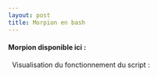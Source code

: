 ```yaml
---
layout: post
title: Morpion en bash 
---
```


#### __Morpion disponible ici :__

[](https://github.com/t-benedet/TicTacToe)

&nbsp;
Visualisation du fonctionnement du script :
